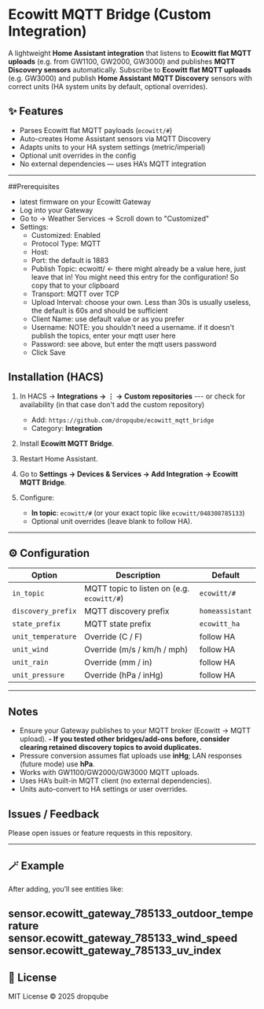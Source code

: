 # Ecowitt MQTT Bridge (Custom Integration)
A lightweight **Home Assistant integration** that listens to **Ecowitt flat MQTT uploads**
(e.g. from GW1100, GW2000, GW3000) and publishes **MQTT Discovery sensors** automatically.
Subscribe to **Ecowitt flat MQTT uploads** (e.g. GW3000) and publish **Home Assistant MQTT Discovery** sensors with correct units (HA system units by default, optional overrides).

## ✨ Features

- Parses Ecowitt flat MQTT payloads (`ecowitt/#`)
- Auto-creates Home Assistant sensors via MQTT Discovery
- Adapts units to your HA system settings (metric/imperial)
- Optional unit overrides in the config
- No external dependencies — uses HA’s MQTT integration

---
##Prerequisites

- latest firmware on your Ecowitt Gateway
- Log into your Gateway
- Go to -> Weather Services -> Scroll down to "Customized"
- Settings:
  -   Customized: Enabled
  -   Protocol Type: MQTT
  -   Host: <ENTER YOUR HOME ASSISTANT IP ADRESS>
  -   Port: <ENTER YOUR MQTT PORT> the default is 1883
  -   Publish Topic: ecwoitt/<NUMBER> <- there might already be a value here, just leave that in! You might need this entry for the configuration! So copy that to your clipboard
  -   Transport: MQTT over TCP
  -   Upload Interval: choose your own. Less than 30s is usually useless, the default is 60s and should be sufficient
  -   Client Name: use default value or as you prefer
  -   Username: NOTE: you shouldn't need a username. if it doesn't publish the topics, enter your mqtt user here
  -   Password: see above, but enter the mqtt users password
  -   Click Save

## Installation (HACS)
1. In HACS → **Integrations → ⋮ → Custom repositories**  --- or check for availability (in that case don't add the custom repository)

   - Add: `https://github.com/dropqube/ecowitt_mqtt_bridge`
   - Category: **Integration**
2. Install **Ecowitt MQTT Bridge**.
3. Restart Home Assistant.
4. Go to **Settings → Devices & Services → Add Integration → Ecowitt MQTT Bridge**.
5. Configure:
   - **In topic**: `ecowitt/#` (or your exact topic like `ecowitt/048308785133`)
   - Optional unit overrides (leave blank to follow HA).

---

## ⚙️ Configuration

| Option | Description | Default |
|--------|--------------|----------|
| `in_topic` | MQTT topic to listen on (e.g. `ecowitt/#`) | `ecowitt/#` |
| `discovery_prefix` | MQTT discovery prefix | `homeassistant` |
| `state_prefix` | MQTT state prefix | `ecowitt_ha` |
| `unit_temperature` | Override (C / F) | follow HA |
| `unit_wind` | Override (m/s / km/h / mph) | follow HA |
| `unit_rain` | Override (mm / in) | follow HA |
| `unit_pressure` | Override (hPa / inHg) | follow HA |

---

## Notes
- Ensure your Gateway publishes to your MQTT broker (Ecowitt → MQTT upload).
**- If you tested other bridges/add-ons before, consider clearing retained discovery topics to avoid duplicates.**
- Pressure conversion assumes flat uploads use **inHg**; LAN responses (future mode) use **hPa**.
- Works with GW1100/GW2000/GW3000 MQTT uploads.
- Uses HA’s built-in MQTT client (no external dependencies).
- Units auto-convert to HA settings or user overrides.

## Issues / Feedback
Please open issues or feature requests in this repository.

---

## 🪄 Example

After adding, you’ll see entities like:

sensor.ecowitt_gateway_785133_outdoor_temperature
sensor.ecowitt_gateway_785133_wind_speed
sensor.ecowitt_gateway_785133_uv_index
---

## 🧾 License


MIT License © 2025 dropqube
